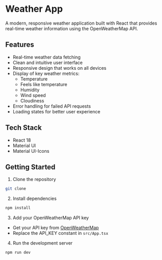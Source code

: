 # Weather App

A modern, responsive weather application built with React that provides real-time weather information using the OpenWeatherMap API.

## Features

- Real-time weather data fetching
- Clean and intuitive user interface
- Responsive design that works on all devices
- Display of key weather metrics:
  - Temperature
  - Feels like temperature
  - Humidity
  - Wind speed
  - Cloudiness
- Error handling for failed API requests
- Loading states for better user experience

## Tech Stack

- React 18
- Material UI
- Material UI-Icons

## Getting Started

1. Clone the repository
```bash
git clone 
```

2. Install dependencies
```bash
npm install
```

3. Add your OpenWeatherMap API key
- Get your API key from [OpenWeatherMap](https://openweathermap.org/api)
- Replace the API_KEY constant in `src/App.tsx`

4. Run the development server
```bash
npm run dev
```
